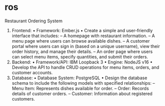 # ros
Restaurant Ordering System

1. Frontend:
    • Framework: Ember.js
    • Create a simple and user-friendly interface that includes:
        – A homepage with restaurant information.
        – A menu page where users can browse available dishes.
        – A customer portal where users can sign in (based on a unique
        username), view their order history, and manage their details.
        – An order page where users can select menu items, specify quantities, and submit their orders.
2. Backend:
    • Framework/API: IBM Loopback 3
    • Engine: NodeJS v16
    • Develop the API to handle CRUD operations for menu items, orders,
    and customer accounts.
3. Database:
    • Database System: PostgreSQL
    • Design the database schema to include the following models with
    specified relationships:
        – Menu Item: Represents dishes available for order.
        – Order: Records details of customer orders.
        – Customer: Information about registered customers.